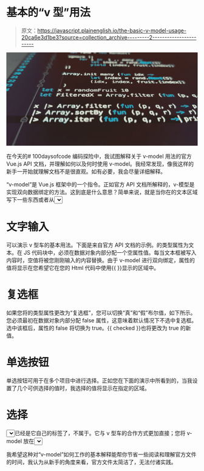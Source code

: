 # 基本的“v 型”用法

> 原文：<https://javascript.plainenglish.io/the-basic-v-model-usage-20ca6e3d1be3?source=collection_archive---------2----------------------->

![](img/9158e5fc6598db65cbbeecdd3458f8be.png)

在今天的# 100daysofcode 编码探险中，我试图解释关于 v-model 用法的官方 Vue.js API 文档，并理解如何以及何时使用 v-model。我经常发现，像我这样的新手一开始就理解文档不是很直观。如有必要，我会尽量详细解释。

“v-model”是 Vue.js 框架中的一个指令。正如官方 API 文档所解释的，v-模型是实现双向数据绑定的方法。这到底是什么意思？简单来说，就是当你在的文本区域写下一些东西或者从<select>中选择一个选项时，它会交互地显示你刚才在指定的显示区域写下或者选择的相同的值，你把{{ }}放入你的 JavaScript 文件中。以下是使用 CodePen 演示的基本用法。</select>

# **文字输入**

可以演示 v 型车的基本用法。下面是来自官方 API 文档的示例。的类型属性为文本。在 JS 代码块中，必须在数据对象内部分配一个空属性值。每当文本框被写入内容时，空值将被您刚刚输入的内容替换。由于 v-model 进行双向绑定，属性的值将显示在您希望它在您的 Html 代码中使用{{ }}显示的区域中。

# **复选框**

如果您将的类型属性更改为“复选框”，您可以切换“真”和“假”布尔值，如下所示。您必须最初在数据对象内部分配 false 属性，这意味着默认情况下不选中复选框。选中该框后，属性的 false 将切换为 true。{{ checked }}也将更改为 true 的新值。

# **单选按钮**

单选按钮可用于在多个项目中进行选择。正如您在下面的演示中所看到的，当我设置了几个可供选择的值时，我选择的值将显示在指定的区域。

# **选择**

<select>基本上与上述单选按钮的工作方式相同。但是</select>已经是它自己的标签了，不属于。它与 v 型车的合作方式更加直接；您将 v-model 放在<select>标签中，并设置了几个选项供您选择，v-model 就可以为您工作了。</select>

我希望这种对“v-model”如何工作的基本解释能帮你节省一些阅读和理解官方文件的时间，我认为从新手的角度来看，官方文件太简洁了，无法付诸实践。